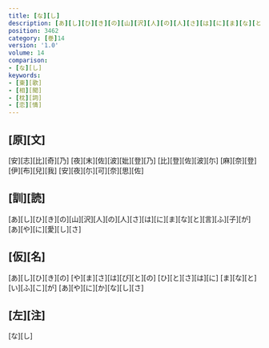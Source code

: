 ```yaml
---
title: [な][し]
description: [あ][し][ひ][き][の][山][沢][人][の][人][さ][は][に][ま][な][と][言][ふ][子][が][あ][や][に][愛][し][さ]
position: 3462
category: [巻]14
version: '1.0'
volume: 14
comparison:
- [な][し]
keywords:
- [東][歌]
- [相][聞]
- [枕][詞]
- [恋][情]
---
```


## [原][文]

[安][志][比][奇][乃] [夜][末][佐][波][妣][登][乃] [比][登][佐][波][尓] [麻][奈][登][伊][布][兒][我] [安][夜][尓][可][奈][思][佐]

## [訓][読]

[あ][し][ひ][き][の][山][沢][人][の][人][さ][は][に][ま][な][と][言][ふ][子][が][あ][や][に][愛][し][さ]

## [仮][名]

[あ][し][ひ][き][の] [や][ま][さ][は][び][と][の] [ひ][と][さ][は][に] [ま][な][と][い][ふ][こ][が] [あ][や][に][か][な][し][さ]

## [左][注]

[な][し]
